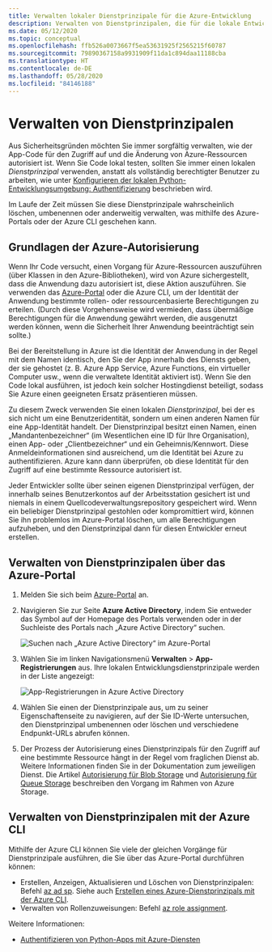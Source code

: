 ```yaml
---
title: Verwalten lokaler Dienstprinzipale für die Azure-Entwicklung
description: Verwalten von Dienstprinzipalen, die für die lokale Entwicklung mithilfe des Azure-Portals oder der Azure CLI erstellt werden.
ms.date: 05/12/2020
ms.topic: conceptual
ms.openlocfilehash: ffb526a0073667f5ea53631925f2565215f60787
ms.sourcegitcommit: 79890367158a9931909f11da1c894daa11188cba
ms.translationtype: HT
ms.contentlocale: de-DE
ms.lasthandoff: 05/28/2020
ms.locfileid: "84146188"
---
```

# <a name="how-to-manage-service-principals"></a>Verwalten von Dienstprinzipalen

Aus Sicherheitsgründen möchten Sie immer sorgfältig verwalten, wie der App-Code für den Zugriff auf und die Änderung von Azure-Ressourcen autorisiert ist. Wenn Sie Code lokal testen, sollten Sie immer einen lokalen *Dienstprinzipal* verwenden, anstatt als vollständig berechtigter Benutzer zu arbeiten, wie unter [Konfigurieren der lokalen Python-Entwicklungsumgebung: Authentifizierung](configure-local-development-environment.md#configure-authentication) beschrieben wird.

Im Laufe der Zeit müssen Sie diese Dienstprinzipale wahrscheinlich löschen, umbenennen oder anderweitig verwalten, was mithilfe des Azure-Portals oder der Azure CLI geschehen kann.

## <a name="basics-of-azure-authorization"></a>Grundlagen der Azure-Autorisierung

Wenn Ihr Code versucht, einen Vorgang für Azure-Ressourcen auszuführen (über Klassen in den Azure-Bibliotheken), wird von Azure sichergestellt, dass die Anwendung dazu autorisiert ist, diese Aktion auszuführen. Sie verwenden das [Azure-Portal](https://portal.azure.com) oder die Azure CLI, um der Identität der Anwendung bestimmte rollen- oder ressourcenbasierte Berechtigungen zu erteilen. (Durch diese Vorgehensweise wird vermieden, dass übermäßige Berechtigungen für die Anwendung gewährt werden, die ausgenutzt werden können, wenn die Sicherheit Ihrer Anwendung beeinträchtigt sein sollte.)

Bei der Bereitstellung in Azure ist die Identität der Anwendung in der Regel mit dem Namen identisch, den Sie der App innerhalb des Diensts geben, der sie gehostet (z. B. Azure App Service, Azure Functions, ein virtueller Computer usw., wenn die verwaltete Identität aktiviert ist). Wenn Sie den Code lokal ausführen, ist jedoch kein solcher Hostingdienst beteiligt, sodass Sie Azure einen geeigneten Ersatz präsentieren müssen.

Zu diesem Zweck verwenden Sie einen lokalen *Dienstprinzipal*, bei der es sich nicht um eine Benutzeridentität, sondern um einen anderen Namen für eine App-Identität handelt. Der Dienstprinzipal besitzt einen Namen, einen „Mandantenbezeichner“ (im Wesentlichen eine ID für Ihre Organisation), einen App- oder „Clientbezeichner“ und ein Geheimnis/Kennwort. Diese Anmeldeinformationen sind ausreichend, um die Identität bei Azure zu authentifizieren. Azure kann dann überprüfen, ob diese Identität für den Zugriff auf eine bestimmte Ressource autorisiert ist.

Jeder Entwickler sollte über seinen eigenen Dienstprinzipal verfügen, der innerhalb seines Benutzerkontos auf der Arbeitsstation gesichert ist und niemals in einem Quellcodeverwaltungsrepository gespeichert wird. Wenn ein beliebiger Dienstprinzipal gestohlen oder kompromittiert wird, können Sie ihn problemlos im Azure-Portal löschen, um alle Berechtigungen aufzuheben, und den Dienstprinzipal dann für diesen Entwickler erneut erstellen.

## <a name="manage-service-principals-using-the-azure-portal"></a>Verwalten von Dienstprinzipalen über das Azure-Portal

1. Melden Sie sich beim [Azure-Portal](https://portal.azure.com) an.

1. Navigieren Sie zur Seite **Azure Active Directory**, indem Sie entweder das Symbol auf der Homepage des Portals verwenden oder in der Suchleiste des Portals nach „Azure Active Directory“ suchen.

    ![Suchen nach „Azure Active Directory“ im Azure-Portal](media/how-to-manage-service-principals/azure-ad-portal-search.png)

1. Wählen Sie im linken Navigationsmenü **Verwalten** > **App-Registrierungen** aus. Ihre lokalen Entwicklungsdienstprinzipale werden in der Liste angezeigt:

    ![App-Registrierungen in Azure Active Directory](media/how-to-manage-service-principals/azure-ad-app-registrations.png)

1. Wählen Sie einen der Dienstprinzipale aus, um zu seiner Eigenschaftenseite zu navigieren, auf der Sie ID-Werte untersuchen, den Dienstprinzipal umbenennen oder löschen und verschiedene Endpunkt-URLs abrufen können.

1. Der Prozess der Autorisierung eines Dienstprinzipals für den Zugriff auf eine bestimmte Ressource hängt in der Regel vom fraglichen Dienst ab. Weitere Informationen finden Sie in der Dokumentation zum jeweiligen Dienst. Die Artikel [Autorisierung für Blob Storage](/azure/storage/common/storage-auth-aad-rbac-portal) und [Autorisierung für Queue Storage](/azure/storage/common/storage-auth-aad-rbac-portal) beschreiben den Vorgang im Rahmen von Azure Storage.

## <a name="manage-service-principals-using-the-azure-cli"></a>Verwalten von Dienstprinzipalen mit der Azure CLI

Mithilfe der Azure CLI können Sie viele der gleichen Vorgänge für Dienstprinzipale ausführen, die Sie über das Azure-Portal durchführen können:

- Erstellen, Anzeigen, Aktualisieren und Löschen von Dienstprinzipalen: Befehl [az ad sp](/cli/azure/ad/sp?view=azure-cli-latest). Siehe auch [Erstellen eines Azure-Dienstprinzipals mit der Azure CLI](/cli/azure/create-an-azure-service-principal-azure-cli?view=azure-cli-latest).
- Verwalten von Rollenzuweisungen: Befehl [az role assignment](/cli/azure/role/assignment?view=azure-cli-latest).

Weitere Informationen:

- [Authentifizieren von Python-Apps mit Azure-Diensten](azure-sdk-authenticate.md)
